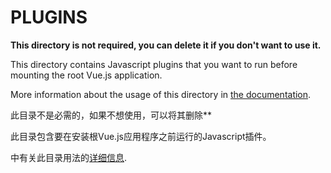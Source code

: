 # PLUGINS

**This directory is not required, you can delete it if you don't want to use it.**

This directory contains Javascript plugins that you want to run before mounting the root Vue.js application.

More information about the usage of this directory in [the documentation](https://nuxtjs.org/guide/plugins).

此目录不是必需的，如果不想使用，可以将其删除**

此目录包含要在安装根Vue.js应用程序之前运行的Javascript插件。

中有关此目录用法的[详细信息](https://nuxtjs.org/guide/plugins).
